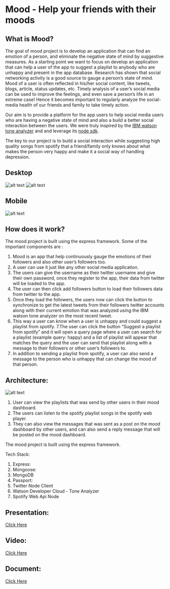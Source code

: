 # Mood - Help your    friends with their moods
## What is Mood?

The goal of mood project is to develop an application that can find an emotion of a person, and eliminate the negative state of mind by suggestive measures. As a starting point we want to focus on develop an application that can help a user of the app to suggest a playlist to anybody who are unhappy and present in the app database.
Research has shown that social networking activity is a good source to gauge a person’s state of mind. Mood of a user is often reflected in his/her social content, like tweets, blogs, article, status updates, etc. Timely analysis of a user’s social media can be used to improve the feelings, and even save a person’s life in an extreme case! Hence it becomes important to regularly analyze the social-media health of our friends and family to take timely action.
 
Our aim is to provide a platform for the app users to help social media users who are having a negative state of mind and also a build a better social interaction between the users. We were truly inspired by the <a href="https://www.ibm.com/watson/services/tone-analyzer/">IBM watson tone analyzer</a> and and leverage its <a href="https://github.com/watson-developer-cloud/node-sdk">node sdk</a>.

The key to our project is to build a social interaction while suggesting high quality songs from spotify that a friend/family only knows about what makes the person very happy and make it a social way of handling depression.
## Desktop 
![alt text](https://github.com/nikhil-isaac/IBMHackChallenge/blob/master/assets/screenshots/home.png)
![alt text](https://github.com/nikhil-isaac/IBMHackChallenge/blob/master/assets/screenshots/home-1.png)
## Mobile
![alt text](https://github.com/nikhil-isaac/IBMHackChallenge/blob/master/assets/screenshots/mobile.jpeg)

## How does it work?

The mood project is built using the express framework. Some of the important components are :

1. Mood is an app that help continuously gauge the emotions of their followers and also other user’s followers too.
2. A user can use it just like any other social media application.
3. The users can give the username as their twitter username and give their own password, once they register to the app, their data from twitter will be loaded to the app.
4. The user can then click add followers button to load their followers data from twitter to the app.
5. Once they load the followers, the users now can click the button to synchronize to get the latest tweets from their followers twitter accounts along with their current emotion that was analyzed using the IBM watson tone analyzer on the most recent tweet.
6. This way a user can know when a user is unhappy and could suggest a playlist from spotify.
7.The user can click the button “Suggest a playlist from spotify” and it will open a query page where a user can search for a playlist (example query: happy) and a list of playlist will appear that matches the query and the user can send that playlist along with a message to their followers or other user’s followers to.
8. In addition to sending a playlist from spotify, a user can also send a message to the person who is unhappy that can change the mood of that person.

## Architecture:
![alt text](https://github.com/nikhil-isaac/IBMHackChallenge/blob/master/assets/architecture.jpg)

1. User  can view the playlists that was send by other users in their mood dashboard.
2. The users can listen to the spotify playlist songs in the spotify web player.
3. They can also view the messages that was sent as a post on the mood dashboard by other users, and can also send a reply message that will be posted on the mood dashboard.

The mood project is built using the express framework. 

Tech Stack:

1. Express:
2. Mongoose:
3. MongoDB
4. Passport:
5. Twitter Node Client
6. Watson Developer Cloud - Tone Analyzer
7. Spotify Web Api Node

## Presentation:


<a href="https://github.com/nikhil-isaac/IBMHackChallenge/blob/master/assets/IBMHackChallenge%20-%20Mood.pdf">Click Here</a>

## Video:


<a href="https://drive.google.com/file/d/1-FB8h1NhCUbaei1eNabLwSmAOkULOcji/view?usp=sharing">Click Here</a>

 ## Document:
 
 <a href="https://github.com/nikhil-isaac/IBMHackChallenge/blob/master/assets/Mood-Document.docx">Click Here</a>
